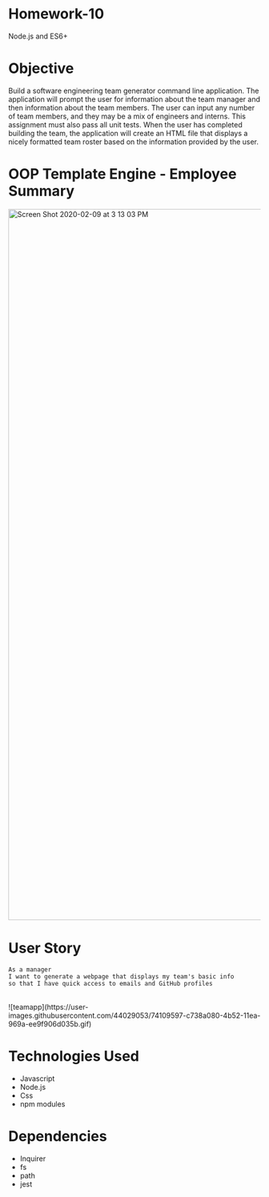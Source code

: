 # Homework-10
Node.js and ES6+


# Objective
Build a software engineering team generator command line application. The application will prompt the user for information about the team manager and then information about the team members. The user can input any number of team members, and they may be a mix of engineers and interns. This assignment must also pass all unit tests. When the user has completed building the team, the application will create an HTML file that displays a nicely formatted team roster based on the information provided by the user. 

# OOP Template Engine - Employee Summary
<img width="1421" alt="Screen Shot 2020-02-09 at 3 13 03 PM" src="https://user-images.githubusercontent.com/44029053/74109188-41672600-4b4f-11ea-88e5-483dd3bec6ae.png"> </br>

# User Story
```
As a manager
I want to generate a webpage that displays my team's basic info
so that I have quick access to emails and GitHub profiles
``` 
</br>
![teamapp](https://user-images.githubusercontent.com/44029053/74109597-c738a080-4b52-11ea-969a-ee9f906d035b.gif)

# Technologies Used
* Javascript
* Node.js
* Css
* npm modules

# Dependencies
* Inquirer
* fs
* path
* jest
